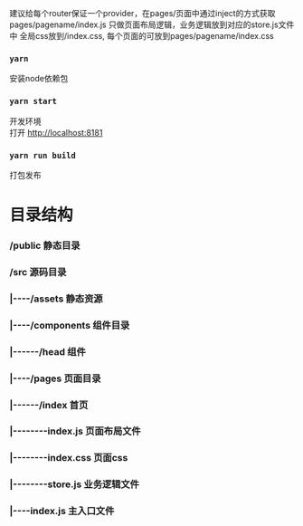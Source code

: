 
建议给每个router保证一个provider，在pages/页面中通过inject的方式获取
pages/pagename/index.js 只做页面布局逻辑，业务逻辑放到对应的store.js文件中
全局css放到/index.css, 每个页面的可放到pages/pagename/index.css


### `yarn `
安装node依赖包

### `yarn start`
开发环境<br>
打开 [http://localhost:8181](http://localhost:8181) 

### `yarn run build`
打包发布

# 目录结构
### /public 静态目录
### /src 源码目录
### |----/assets 静态资源
### |----/components 组件目录
### |------/head 组件
### |----/pages 页面目录
### |------/index 首页
### |--------index.js 页面布局文件
### |--------index.css 页面css
### |--------store.js 业务逻辑文件
### |----index.js 主入口文件

